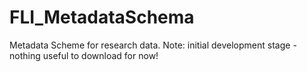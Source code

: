 # FLI_MetadataSchema
Metadata Scheme for research data. 
Note: initial development stage - nothing useful to download for now!
